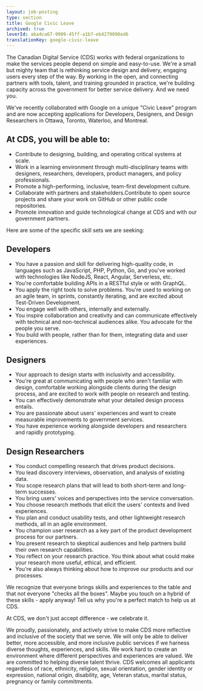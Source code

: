 ```yaml
---
layout: job-posting
type: section
title: Google Civic Leave
archived: true
leverId: aba4ca67-9909-45ff-a1b7-eb4279098ed6
translationKey: google-civic-leave
---
```

The Canadian Digital Service (CDS) works with federal organizations to make the services people depend on simple and easy-to-use. We&#39;re a small but mighty team that is rethinking service design and delivery, engaging users every step of the way. By working in the open, and connecting partners with tools, talent, and training grounded in practice, we&#39;re building capacity across the government for better service delivery. And we need you.

We&#39;ve recently collaborated with Google on a unique &quot;Civic Leave&quot; program and are now accepting applications for Developers, Designers, and Design Researchers in Ottawa, Toronto, Waterloo, and Montreal.

## At CDS, you will be able to:

- Contribute to designing, building, and operating critical systems at scale.
- Work in a learning environment through multi-disciplinary teams with designers, researchers, developers, product managers, and policy professionals.
- Promote a high-performing, inclusive, team-first development culture.
- Collaborate with partners and stakeholders.Contribute to open source projects and share your work on GitHub or other public code repositories.
- Promote innovation and guide technological change at CDS and with our government partners.

Here are some of the specific skill sets we are seeking:

## Developers

- You have a passion and skill for delivering high-quality code, in languages such as JavaScript, PHP, Python, Go, and you've worked with technologies like NodeJS, React, Angular, Serverless, etc.
- You're comfortable building APIs in a RESTful style or with GraphQL.
- You apply the right tools to solve problems. You're used to working on an agile team, in sprints, constantly iterating, and are excited about Test-Driven Development.
- You engage well with others, internally and externally.
- You inspire collaboration and creativity and can communicate effectively with technical and non-technical audiences alike. You advocate for the people you serve.
- You build with people, rather than for them, integrating data and user experiences.

## Designers

- Your approach to design starts with inclusivity and accessibility.
- You're great at communicating with people who aren't familiar with design, comfortable working alongside clients during the design process, and are excited to work with people on research and testing.
- You can effectively demonstrate what your detailed design process entails.
- You are passionate about users' experiences and want to create measurable improvements to government services.
- You have experience working alongside developers and researchers and rapidly prototyping.

## Design Researchers

- You conduct compelling research that drives product decisions.
- You lead discovery interviews, observation, and analysis of existing data.
- You scope research plans that will lead to both short-term and long-term successes.
- You bring users' voices and perspectives into the service conversation.
- You choose research methods that elicit the users' contexts and lived experiences.
- You plan and conduct usability tests, and other lightweight research methods, all in an agile environment.
- You champion user research as a key part of the product development process for our partners.
- You present research to skeptical audiences and help partners build their own research capabilities.
- You reflect on your research practice. You think about what could make your research more useful, ethical, and efficient.
- You're also always thinking about how to improve our products and our processes.

We recognize that everyone brings skills and experiences to the table and that not everyone &quot;checks all the boxes&quot;. Maybe you touch on a hybrid of these skills - apply anyway! Tell us why you're a perfect match to help us at CDS.

At CDS, we don't just accept difference - we celebrate it.

We proudly, passionately, and actively strive to make CDS more reflective and inclusive of the society that we serve. We will only be able to deliver better, more accessible, and more inclusive public services if we harness diverse thoughts, experiences, and skills. We work hard to create an environment where different perspectives and experiences are valued. We are committed to helping diverse talent thrive. CDS welcomes all applicants regardless of race, ethnicity, religion, sexual orientation, gender identity or expression, national origin, disability, age, Veteran status, marital status, pregnancy or family commitments.
